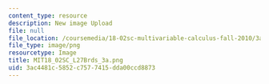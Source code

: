 ```yaml
---
content_type: resource
description: New image Upload
file: null
file_location: /coursemedia/18-02sc-multivariable-calculus-fall-2010/3ac4481c5852c7577415dda00ccd8873_MIT18_02SC_L27Brds_3a.png
file_type: image/png
resourcetype: Image
title: MIT18_02SC_L27Brds_3a.png
uid: 3ac4481c-5852-c757-7415-dda00ccd8873
---
```

